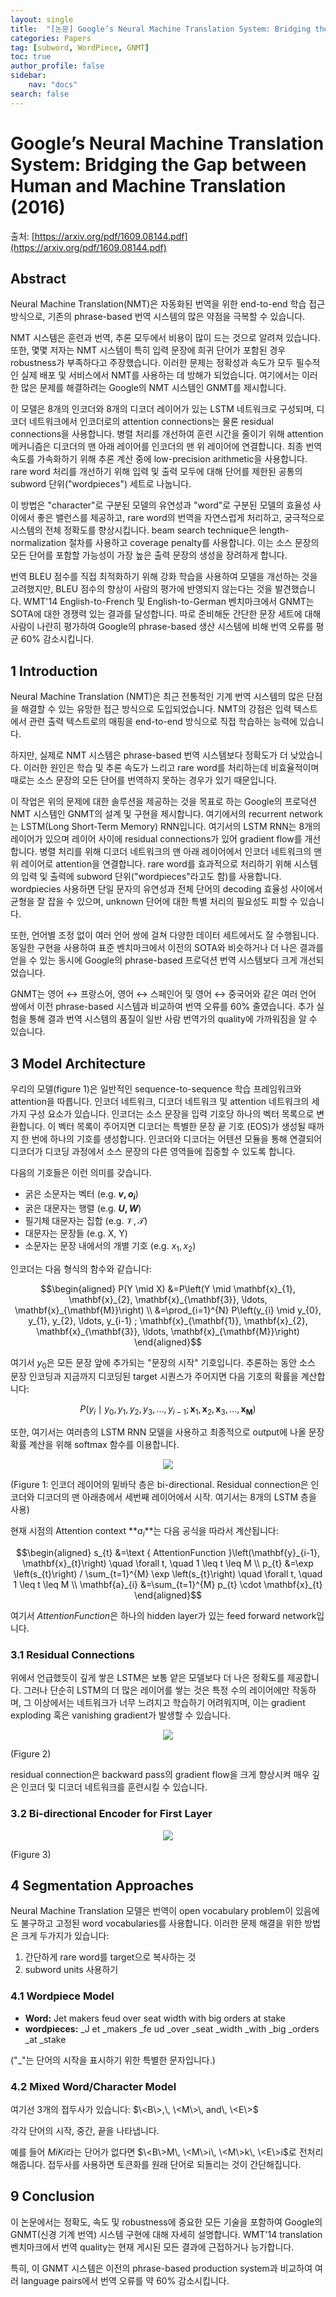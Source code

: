 ```yaml
---
layout: single
title:  "[논문] Google’s Neural Machine Translation System: Bridging the Gap between Human and Machine Translation (2016)"
categories: Papers
tag: [subword, WordPiece, GNMT]
toc: true
author_profile: false
sidebar:
    nav: "docs"
search: false
---
```


# Google’s Neural Machine Translation System: Bridging the Gap between Human and Machine Translation (2016)

출처: [https://arxiv.org/pdf/1609.08144.pdf](https://arxiv.org/pdf/1609.08144.pdf)

## Abstract

Neural Machine Translation(NMT)은 자동화된 번역을 위한 end-to-end 학습 접근 방식으로, 기존의 phrase-based 번역 시스템의 많은 약점을 극복할 수 있습니다. 

NMT 시스템은 훈련과 번역, 추론 모두에서 비용이 많이 드는 것으로 알려져 있습니다. 또한, 몇몇 저자는 NMT 시스템이 특히 입력 문장에 희귀 단어가 포함된 경우 robustness가 부족하다고 주장했습니다. 이러한 문제는 정확성과 속도가 모두 필수적인 실제 배포 및 서비스에서 NMT를 사용하는 데 방해가 되었습니다. 여기에서는 이러한 많은 문제를 해결하려는 Google의 NMT 시스템인 GNMT를 제시합니다. 

이 모델은 8개의 인코더와 8개의 디코더 레이어가 있는 LSTM 네트워크로 구성되며, 디코더 네트워크에서 인코더로의 attention connections는 물론 residual connections을 사용합니다. 병렬 처리를 개선하여 훈련 시간을 줄이기 위해 attention 메커니즘은 디코더의 맨 아래 레이어를 인코더의 맨 위 레이어에 연결합니다. 최종 번역 속도를 가속화하기 위해 추론 계산 중에 low-precision arithmetic을 사용합니다. rare word 처리를 개선하기 위해 입력 및 출력 모두에 대해 단어를 제한된 공통의 subword 단위("wordpieces") 세트로 나눕니다. 

이 방법은 "character"로 구분된 모델의 유연성과 "word"로 구분된 모델의 효율성 사이에서 좋은 밸런스를 제공하고, rare word의 번역을 자연스럽게 처리하고, 궁극적으로 시스템의 전체 정확도를 향상시킵니다. beam search technique은 length-normalization 절차를 사용하고 coverage penalty를 사용합니다. 이는 소스 문장의 모든 단어를 포함할 가능성이 가장 높은 출력 문장의 생성을 장려하게 합니다. 

번역 BLEU 점수를 직접 최적화하기 위해 강화 학습을 사용하여 모델을 개선하는 것을 고려했지만, BLEU 점수의 향상이 사람의 평가에 반영되지 않는다는 것을 발견했습니다. WMT'14 English-to-French 및 English-to-German 벤치마크에서 GNMT는 SOTA에 대한 경쟁력 있는 결과를 달성합니다. 따로 준비해둔 간단한 문장 세트에 대해 사람이 나란히 평가하여 Google의 phrase-based 생산 시스템에 비해 번역 오류를 평균 60% 감소시킵니다.

## 1 Introduction

Neural Machine Translation (NMT)은 최근 전통적인 기계 번역 시스템의 많은 단점을 해결할 수 있는 유망한 접근 방식으로 도입되었습니다. NMT의 강점은 입력 텍스트에서 관련 출력 텍스트로의 매핑을 end-to-end 방식으로 직접 학습하는 능력에 있습니다.

하지만, 실제로 NMT 시스템은 phrase-based 번역 시스템보다 정확도가 더 낮았습니다. 이러한 원인은 학습 및 추론 속도가 느리고 rare word를 처리하는데 비효율적이며 때로는 소스 문장의 모든 단어를 번역하지 못하는 경우가 있기 때문입니다.

이 작업은 위의 문제에 대한 솔루션을 제공하는 것을 목표로 하는 Google의 프로덕션 NMT 시스템인 GNMT의 설계 및 구현을 제시합니다. 여기에서의 recurrent network는 LSTM(Long Short-Term Memory) RNN입니다. 여기서의 LSTM RNN는 8개의 레이어가 있으며 레이어 사이에  residual connections가 있어 gradient flow를 개선합니다. 병렬 처리를 위해 디코더 네트워크의 맨 아래 레이어에서 인코더 네트워크의 맨 위 레이어로 attention을 연결합니다. rare word를 효과적으로 처리하기 위해 시스템의 입력 및 출력에 subword 단위("wordpieces"라고도 함)를 사용합니다. wordpiecies 사용하면 단일 문자의 유연성과 전체 단어의 decoding 효율성 사이에서 균형을 잘 잡을 수 있으며, unknown 단어에 대한 특별 처리의 필요성도 피할 수 있습니다. 

또한, 언어별 조정 없이 여러 언어 쌍에 걸쳐 다양한 데이터 세트에서도 잘 수행됩니다. 동일한 구현을 사용하여 표준 벤치마크에서 이전의 SOTA와 비슷하거나 더 나은 결과를 얻을 수 있는 동시에 Google의 phrase-based 프로덕션 번역 시스템보다 크게 개선되었습니다.

GNMT는 영어 ↔ 프랑스어, 영어 ↔ 스페인어 및 영어 ↔ 중국어와 같은 여러 언어 쌍에서 이전 phrase-based 시스템과 비교하여 번역 오류를 60% 줄였습니다. 추가 실험을 통해 결과 번역 시스템의 품질이 일반 사람 번역가의 quality에 가까워짐을 알 수 있습니다.

## 3 Model Architecture

우리의 모델(figure 1)은 일반적인 sequence-to-sequence 학습 프레임워크와 attention을 따릅니다. 인코더 네트워크, 디코더 네트워크 및 attention 네트워크의 세 가지 구성 요소가 있습니다. 인코더는 소스 문장을 입력 기호당 하나의 벡터 목록으로 변환합니다. 이 벡터 목록이 주어지면 디코더는 특별한 문장 끝 기호 (EOS)가 생성될 때까지 한 번에 하나의 기호를 생성합니다. 인코더와 디코더는 어텐션 모듈을 통해 연결되어 디코더가 디코딩 과정에서 소스 문장의 다른 영역들에 집중할 수 있도록 합니다.


다음의 기호들은 이런 의미를 갖습니다.

- 굵은 소문자는 벡터 (e.g. **$v, o_i$**)
- 굵은 대문자는 행렬 (e.g. **$U, W$**)
- 필기체 대문자는 집합 (e.g. $\mathscr{V}, \mathscr{T}$)
- 대문자는 문장들 (e.g. X, Y)
- 소문자는 문장 내에서의 개별 기호 (e.g. $x_1, x_2$)

인코더는 다음 형식의 함수와 같습니다:

$$\begin{aligned}
P(Y \mid X) &=P\left(Y \mid \mathbf{x}_{1}, \mathbf{x}_{2}, \mathbf{x}_{\mathbf{3}}, \ldots, \mathbf{x}_{\mathbf{M}}\right) \\
&=\prod_{i=1}^{N} P\left(y_{i} \mid y_{0}, y_{1}, y_{2}, \ldots, y_{i-1} ; \mathbf{x}_{\mathbf{1}}, \mathbf{x}_{2}, \mathbf{x}_{\mathbf{3}}, \ldots, \mathbf{x}_{\mathbf{M}}\right)
\end{aligned}$$

여기서 $y_0$은 모든 문장 앞에 추가되는 "문장의 시작" 기호입니다. 추론하는 동안 소스 문장 인코딩과 지금까지 디코딩된 target 시퀀스가 주어지면 다음 기호의 확률을 계산합니다:

$$P\left(y_{i} \mid y_{0}, y_{1}, y_{2}, y_{3}, \ldots, y_{i-1} ; \mathbf{x}_{1}, \mathbf{x}_{2}, \mathbf{x}_{3}, \ldots, \mathbf{x}_{\mathbf{M}}\right)$$

또한, 여기서는 여러층의 LSTM RNN 모델을 사용하고 최종적으로 output에 나올 문장 확률 계산을 위해 softmax 함수를 이용합니다.

<p align="center"><img src="/assets/images/220804/1.png"></p>
(Figure 1: 인코더 레이어의 밑바닥 층은 bi-directional. Residual connection은 인코더와 디코더의 맨 아래층에서 세번째 레이어에서 시작. 여기서는 8개의 LSTM 층을 사용)

현재 시점의 Attention context **$a_i$**는 다음 공식을 따라서 계산됩니다:

$$\begin{aligned}
s_{t} &=\text { AttentionFunction }\left(\mathbf{y}_{i-1}, \mathbf{x}_{t}\right) \quad \forall t, \quad 1 \leq t \leq M \\
p_{t} &=\exp \left(s_{t}\right) / \sum_{t=1}^{M} \exp \left(s_{t}\right) \quad \forall t, \quad 1 \leq t \leq M \\
\mathbf{a}_{i} &=\sum_{t=1}^{M} p_{t} \cdot \mathbf{x}_{t}
\end{aligned}$$

여기서 $AttentionFunction$은 하나의 hidden layer가 있는 feed forward network입니다.

### 3.1 Residual Connections

위에서 언급했듯이 깊게 쌓은 LSTM은 보통 얕은 모델보다 더 나은 정확도를 제공합니다. 그러나 단순히 LSTM의 더 많은 레이어를 쌓는 것은 특정 수의 레이어에만 작동하며, 그 이상에서는 네트워크가 너무 느려지고 학습하기 어려워지며, 이는 gradient exploding 혹은 vanishing gradient가 발생할 수 있습니다.

<p align="center"><img src="/assets/images/220804/2.png"></p>
(Figure 2)

residual connection은 backward pass의 gradient flow을 크게 향상시켜 매우 깊은 인코더 및 디코더 네트워크를 훈련시킬 수 있습니다.

### 3.2 Bi-directional Encoder for First Layer

<p align="center"><img src="/assets/images/220804/3.png"></p>
(Figure 3)

## 4 Segmentation Approaches

Neural Machine Translation 모델은 번역이 open vocabulary problem이 있음에도 불구하고 고정된 word vocabularies를 사용합니다. 이러한 문제 해결을 위한 방법은 크게 두가지가 있습니다:

1. 간단하게 rare word를 target으로 복사하는 것
2. subword units 사용하기

### 4.1 Wordpiece Model

- **Word:** Jet makers feud over seat width with big orders at stake 
- **wordpieces:** _J et _makers _fe ud _over _seat _width _with _big _orders _at _stake

("_"는 단어의 시작을 표시하기 위한 특별한 문자입니다.)

### 4.2 Mixed Word/Character Model

여기선 3개의 접두사가 있습니다: $\<B\>,\, \<M\>\, and\, \<E\>$

각각 단어의 시작, 중간, 끝을 나타냅니다.

예를 들어 $MiKi$라는 단어가 없다면 $\<B\>M\, \<M\>i\, \<M\>k\, \<E\>i$로 전처리 해줍니다. 접두사를 사용하면 토큰화를 원래 단어로 되돌리는 것이 간단해집니다. 

## 9 Conclusion

이 논문에서는 정확도, 속도 및 robustness에 중요한 모든 기술을 포함하여 Google의 GNMT(신경 기계 번역) 시스템 구현에 대해 자세히 설명합니다. WMT'14 translation 벤치마크에서 번역 quality는 현재 게시된 모든 결과에 근접하거나 능가합니다.

특히, 이 GNMT 시스템은 이전의 phrase-based production system과 비교하여 여러 language pairs에서 번역 오류를 약 60% 감소시킵니다.
